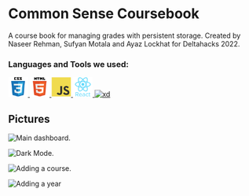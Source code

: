 # Common Sense Coursebook
A course book for managing grades with persistent storage. Created by Naseer Rehman, Sufyan Motala and Ayaz Lockhat for Deltahacks 2022.

<h3 align="left">Languages and Tools we used:</h3>
<p align="left"> <a href="https://www.w3schools.com/css/" target="_blank" rel="noreferrer"> <img src="https://raw.githubusercontent.com/devicons/devicon/master/icons/css3/css3-original-wordmark.svg" alt="css3" width="40" height="40"/> </a> <a href="https://www.w3.org/html/" target="_blank" rel="noreferrer"> <img src="https://raw.githubusercontent.com/devicons/devicon/master/icons/html5/html5-original-wordmark.svg" alt="html5" width="40" height="40"/> </a> <a href="https://developer.mozilla.org/en-US/docs/Web/JavaScript" target="_blank" rel="noreferrer"> <img src="https://raw.githubusercontent.com/devicons/devicon/master/icons/javascript/javascript-original.svg" alt="javascript" width="40" height="40"/> </a> <a href="https://reactjs.org/" target="_blank" rel="noreferrer"> <img src="https://raw.githubusercontent.com/devicons/devicon/master/icons/react/react-original-wordmark.svg" alt="react" width="40" height="40"/> </a> <a href="https://www.adobe.com/products/xd.html" target="_blank" rel="noreferrer"> <img src="https://cdn.worldvectorlogo.com/logos/adobe-xd.svg" alt="xd" width="40" height="40"/> </a> </p>

## Pictures
![Main dashboard.](https://user-images.githubusercontent.com/77209522/149673617-ded28000-ce18-4f13-a8d3-ffde45f2026f.png)

![Dark Mode.](https://user-images.githubusercontent.com/77209522/149673640-3bf39975-6025-4b24-ab2f-6b62c5c0b784.png)

![Adding a course.](https://user-images.githubusercontent.com/77209522/149673652-6209faf8-83c3-445e-a20d-e35f442fc5c6.png)

![Adding a year](https://user-images.githubusercontent.com/77209522/149673696-b6f47fc3-ab54-4132-8f4a-26c93c2d9ed3.png)
